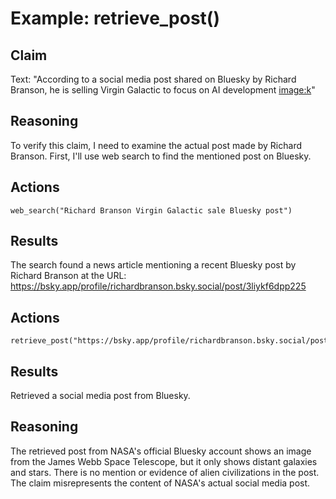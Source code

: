 # Example: retrieve_post()

## Claim
Text: "According to a social media post shared on Bluesky by Richard Branson, he is selling Virgin Galactic to focus on AI development <image:k>"

## Reasoning
To verify this claim, I need to examine the actual post made by Richard Branson. First, I'll use web search to find the mentioned post on Bluesky.

## Actions
```
web_search("Richard Branson Virgin Galactic sale Bluesky post")
```

## Results
The search found a news article mentioning a recent Bluesky post by Richard Branson at the URL: https://bsky.app/profile/richardbranson.bsky.social/post/3liykf6dpp225

## Actions
```
retrieve_post("https://bsky.app/profile/richardbranson.bsky.social/post/3liykf6dpp225")
```

## Results
Retrieved a social media post from Bluesky.

## Reasoning
The retrieved post from NASA's official Bluesky account shows an image from the James Webb Space Telescope, but it only shows distant galaxies and stars. There is no mention or evidence of alien civilizations in the post. The claim misrepresents the content of NASA's actual social media post.